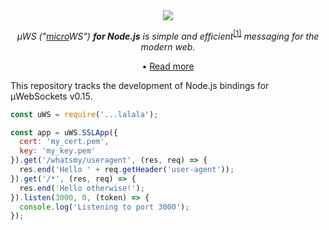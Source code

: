 <div align="center">
<img src="https://github.com/uNetworking/v0.15/blob/master/misc/logo.png?raw=true" />

*µWS ("[micro](https://en.wikipedia.org/wiki/Micro-)WS") **for Node.js** is simple and efficient*<sup>[[1]](benchmarks)</sup> *messaging for the modern web.*

• [Read more](https://github.com/uNetworking/v0.15)

</div>

This repository tracks the development of Node.js bindings for µWebSockets v0.15.

```javascript
const uWS = require('...lalala');

const app = uWS.SSLApp({
  cert: 'my_cert.pem',
  key: 'my_key.pem'
}).get('/whatsmy/useragent', (res, req) => {
  res.end('Hello ' + req.getHeader('user-agent'));
}).get('/*', (res, req) => {
  res.end('Hello otherwise!');
}).listen(3000, 0, (token) => {
  console.log('Listening to port 3000');
});
```

